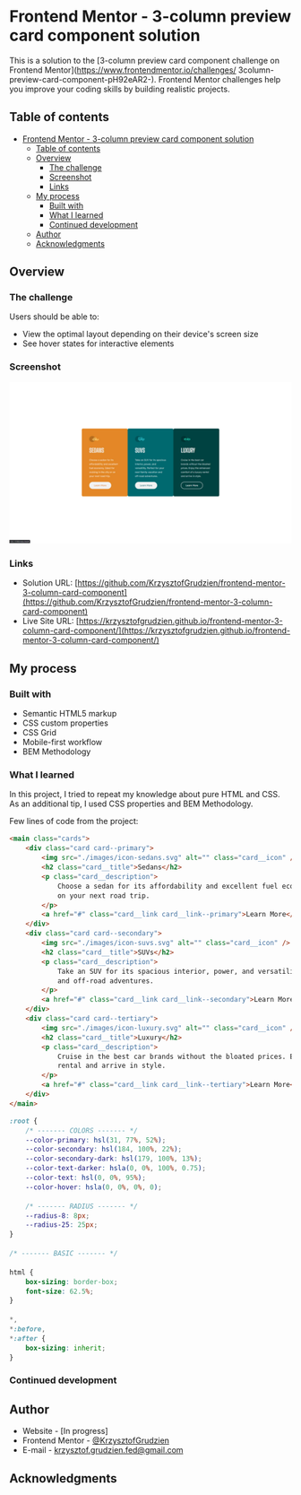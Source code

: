 # Frontend Mentor - 3-column preview card component solution

This is a solution to the [3-column preview card component challenge on Frontend Mentor](https://www.frontendmentor.io/challenges/
3column-preview-card-component-pH92eAR2-). Frontend Mentor challenges help you improve your coding skills by building realistic projects.  

## Table of contents

- [Frontend Mentor - 3-column preview card component solution](#frontend-mentor---3-column-preview-card-component-solution)
  - [Table of contents](#table-of-contents)
  - [Overview](#overview)
    - [The challenge](#the-challenge)
    - [Screenshot](#screenshot)
    - [Links](#links)
  - [My process](#my-process)
    - [Built with](#built-with)
    - [What I learned](#what-i-learned)
    - [Continued development](#continued-development)
  - [Author](#author)
  - [Acknowledgments](#acknowledgments)
## Overview

### The challenge

Users should be able to:

- View the optimal layout depending on their device's screen size
- See hover states for interactive elements

### Screenshot

![](./screenshot.jpg)

### Links

- Solution URL: [https://github.com/KrzysztofGrudzien/frontend-mentor-3-column-card-component](https://github.com/KrzysztofGrudzien/frontend-mentor-3-column-card-component)
- Live Site URL: [https://krzysztofgrudzien.github.io/frontend-mentor-3-column-card-component/](https://krzysztofgrudzien.github.io/frontend-mentor-3-column-card-component/)

## My process

### Built with

- Semantic HTML5 markup
- CSS custom properties
- CSS Grid
- Mobile-first workflow
- BEM Methodology

### What I learned

In this project, I tried to repeat my knowledge about pure HTML and CSS. As an additional tip, I used CSS properties and BEM Methodology.

Few lines of code from the project:

```html
<main class="cards">
    <div class="card card--primary">
        <img src="./images/icon-sedans.svg" alt="" class="card__icon" />
        <h2 class="card__title">Sedans</h2>
        <p class="card__description">
            Choose a sedan for its affordability and excellent fuel economy. Ideal for cruising in the city or
            on your next road trip.
        </p>
        <a href="#" class="card__link card__link--primary">Learn More</a>
    </div>
    <div class="card card--secondary">
        <img src="./images/icon-suvs.svg" alt="" class="card__icon" />
        <h2 class="card__title">SUVs</h2>
        <p class="card__description">
            Take an SUV for its spacious interior, power, and versatility. Perfect for your next family vacation
            and off-road adventures.
        </p>
        <a href="#" class="card__link card__link--secondary">Learn More</a>
    </div>
    <div class="card card--tertiary">
        <img src="./images/icon-luxury.svg" alt="" class="card__icon" />
        <h2 class="card__title">Luxury</h2>
        <p class="card__description">
            Cruise in the best car brands without the bloated prices. Enjoy the enhanced comfort of a luxury
            rental and arrive in style.
        </p>
        <a href="#" class="card__link card__link--tertiary">Learn More</a>
    </div>
</main>
```
```css
:root {
    /* ------- COLORS ------- */
    --color-primary: hsl(31, 77%, 52%);
    --color-secondary: hsl(184, 100%, 22%);
    --color-secondary-dark: hsl(179, 100%, 13%);
    --color-text-darker: hsla(0, 0%, 100%, 0.75);
    --color-text: hsl(0, 0%, 95%);
    --color-hover: hsla(0, 0%, 0%, 0);

    /* ------- RADIUS ------- */
    --radius-8: 8px;
    --radius-25: 25px;
}

/* ------- BASIC ------- */

html {
    box-sizing: border-box;
    font-size: 62.5%;
}

*,
*:before,
*:after {
    box-sizing: inherit;
}
```

### Continued development

## Author

- Website - [In progress]
- Frontend Mentor - [@KrzysztofGrudzien](https://www.frontendmentor.io/profile/KrzysztofGrudzien)
- E-mail - krzysztof.grudzien.fed@gmail.com

## Acknowledgments
